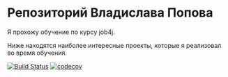 # Репозиторий Владислава Попова

Я прохожу обучение по курсу job4j.

Ниже находятся наиболее интересные проекты, которые я реализовал во время обучения.

[![Build Status](https://travis-ci.org/popovvladislav/job4j.svg?branch=master)](https://travis-ci.org/popovvladislav/job4j)
[![codecov](https://codecov.io/gh/popovvladislav/job4j/branch/master/graph/badge.svg)](https://codecov.io/gh/popovvladislav/job4j)


